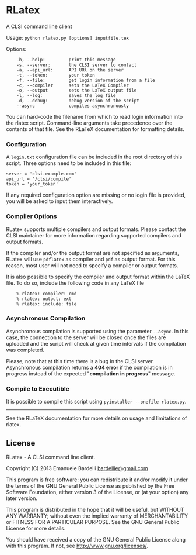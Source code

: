 # RLatex

A CLSI command line client

Usage: `python rlatex.py [options] inputfile.tex`

Options:
```
    -h, --help:         print this message
    -s, --server:       the CLSI server to contact
    -a, --api_url:      API URl on the server
    -t, --token:        your token
    -f, --file:         get login information from a file
    -c, --compiler      sets the LaTeX Compiler
    -o, --output        sets the LaTeX output file
    -l, --log:          saves the log file
    -d, --debug:        debug version of the script
    --async             compiles asynchronously
```
You can hard-code the filename from which to read login information into
the rlatex script. Command-line arguments take precedence over
the contents of that file. See the RLaTeX documentation for formatting
details.

### Configuration

A ```login.txt``` configuration file can be included in the root directory
of this script. Three options need to be included in this file:
```
server = 'clsi.example.com'
api_url = '/clsi/compile'
token = 'your_token'
```

If any required configuration option are missing or no login file is provided, 
you will be asked to input them interactively.

### Compiler Options

RLatex supports multiple compilers and output formats. Please contact the
CLSI maintainer for more information regarding supported compilers and output
formats.

If the compiler and/or the output format are not specified as arguments,
RLatex will use ```pdflatex``` as compiler and ```pdf``` as output format. For this
reason, most user will not need to specify a compiler or output formats.

It is also possible to specify the compiler and output format within the LaTeX
file. To do so, include the following code in any LaTeX file
```
    % rlatex: compiler: cmd
    % rlatex: output: ext
    % rlatex: include: file
```

### Asynchronous Compilation
Asynchronous compilation is supported using the parameter ```--async```.  In this 
case, the connection to the server will be closed once the files are uploaded and
the script will check at given time intervals if the compilation was completed.

Please, note that at this time there is a bug in the CLSI server.  Asynchronous
compilation returns a **404 error** if the compilation is in progress instead of the
expected "**compilation in progress**" message.

### Compile to Executible
It is possible to compile this script using ```pyinstaller --onefile rlatex.py```.


***

See the RLaTeX documentation for more details on usage and limitations
of rlatex.

## License

RLatex - A CLSI command line client.

Copyright (C) 2013  Emanuele Bardelli <bardellie@gmail.com>

This program is free software: you can redistribute it and/or modify
it under the terms of the GNU General Public License as published by
the Free Software Foundation, either version 3 of the License, or
(at your option) any later version.

This program is distributed in the hope that it will be useful,
but WITHOUT ANY WARRANTY; without even the implied warranty of
MERCHANTABILITY or FITNESS FOR A PARTICULAR PURPOSE.  See the
GNU General Public License for more details.

You should have received a copy of the GNU General Public License
along with this program.  If not, see <http://www.gnu.org/licenses/>.
